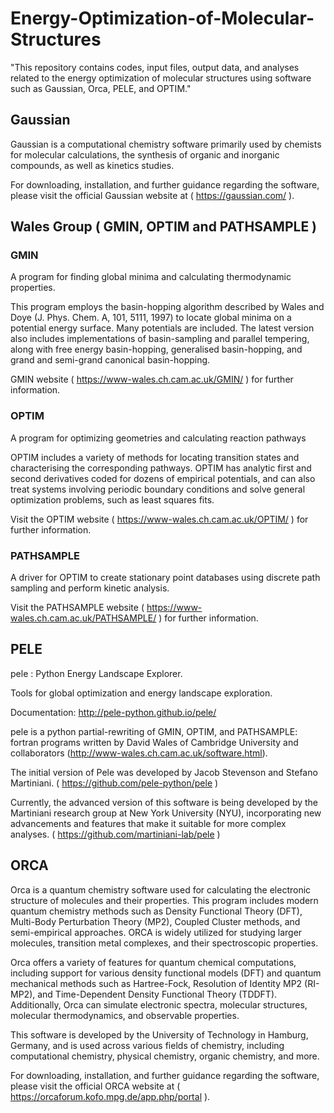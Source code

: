 # Energy-Optimization-of-Molecular-Structures
"This repository contains codes, input files, output data, and analyses related to the energy optimization of molecular structures using software such as Gaussian, Orca, PELE, and OPTIM."
## Gaussian

Gaussian is a computational chemistry software primarily used by chemists for molecular calculations, the synthesis of organic and inorganic compounds, as well as kinetics studies.

For downloading, installation, and further guidance regarding the software, please visit the official Gaussian website at ( https://gaussian.com/ ).

## Wales Group ( GMIN, OPTIM and PATHSAMPLE )

### GMIN
A program for finding global minima and calculating thermodynamic properties.

This program employs the basin-hopping algorithm described by Wales and Doye (J. Phys. Chem. A, 101, 5111, 1997) to locate global minima on a potential energy surface. Many potentials are included. The latest version also includes implementations of basin-sampling and parallel tempering, along with free energy basin-hopping, generalised basin-hopping, and grand and semi-grand canonical basin-hopping.

GMIN website ( https://www-wales.ch.cam.ac.uk/GMIN/ ) for further information.

### OPTIM
A program for optimizing geometries and calculating reaction pathways

OPTIM includes a variety of methods for locating transition states and characterising the corresponding pathways. OPTIM has analytic first and second derivatives coded for dozens of empirical potentials, and can also treat systems involving periodic boundary conditions and solve general optimization problems, such as least squares fits.

Visit the OPTIM website ( https://www-wales.ch.cam.ac.uk/OPTIM/ ) for further information.

### PATHSAMPLE
A driver for OPTIM to create stationary point databases using discrete path sampling and perform kinetic analysis.

Visit the PATHSAMPLE website ( https://www-wales.ch.cam.ac.uk/PATHSAMPLE/ ) for further information.














## PELE
pele : Python Energy Landscape Explorer.

Tools for global optimization and energy landscape exploration.

Documentation: http://pele-python.github.io/pele/

pele is a python partial-rewriting of GMIN, OPTIM, and PATHSAMPLE: fortran programs written by David Wales of Cambridge University and collaborators (http://www-wales.ch.cam.ac.uk/software.html).

The initial version of Pele was developed by Jacob Stevenson and Stefano Martiniani. ( https://github.com/pele-python/pele )

Currently, the advanced version of this software is being developed by the Martiniani research group at New York University (NYU), incorporating new advancements and features that make it suitable for more complex analyses. ( https://github.com/martiniani-lab/pele )

## ORCA

Orca is a quantum chemistry software used for calculating the electronic structure of molecules and their properties. This program includes modern quantum chemistry methods such as Density Functional Theory (DFT), Multi-Body Perturbation Theory (MP2), Coupled Cluster methods, and semi-empirical approaches. ORCA is widely utilized for studying larger molecules, transition metal complexes, and their spectroscopic properties.

Orca offers a variety of features for quantum chemical computations, including support for various density functional models (DFT) and quantum mechanical methods such as Hartree-Fock, Resolution of Identity MP2 (RI-MP2), and Time-Dependent Density Functional Theory (TDDFT). Additionally, Orca can simulate electronic spectra, molecular structures, molecular thermodynamics, and observable properties.

This software is developed by the University of Technology in Hamburg, Germany, and is used across various fields of chemistry, including computational chemistry, physical chemistry, organic chemistry, and more.

For downloading, installation, and further guidance regarding the software, please visit the official ORCA website at ( https://orcaforum.kofo.mpg.de/app.php/portal ).
